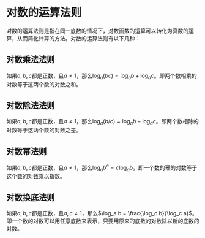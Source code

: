 # 对数的运算法则

对数的运算法则是指在同一底数的情况下，对数函数的运算可以转化为真数的运算，从而简化计算的方法。对数的运算法则有以下几种：

## 对数乘法法则

如果$a, b, c$都是正数，且$a \neq 1$，那么$\log_a(bc) = \log_ab + \log_ac$。即两个数相乘的对数等于这两个数的对数之和。

## 对数除法法则

如果$a, b, c$都是正数，且$a \neq 1$，那么$\log_a(b/c) = \log_ab - \log_ac$。即两个数相除的对数等于这两个数的对数之差。

## 对数幂法则

如果$a, b, c$都是正数，且$a \neq 1$，那么$\log_a b^c = c \log_ab$。即一个数的幂的对数等于这个数的对数乘以指数。

## 对数换底法则

如果$a, b, c$都是正数，且$a, c \neq 1$，那么$\log_a b = \frac{\log_c b}{\log_c a}$。即一个数的对数可以用任意底数来表示，只要用原来的底数的对数除以新的底数的对数。